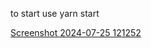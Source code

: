 to start use yarn start

[Screenshot 2024-07-25 121252](https://github.com/user-attachments/assets/49d2f846-1d95-4b0c-98b2-6d1e919ab1ac)

